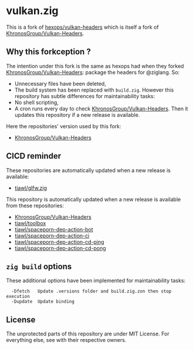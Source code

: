 # vulkan.zig

This is a fork of [hexops/vulkan-headers](https://github.com/hexops/vulkan-headers) which is itself a fork of [KhronosGroup/Vulkan-Headers](https://github.com/KhronosGroup/Vulkan-Headers).

## Why this forkception ?

The intention under this fork is the same as hexops had when they forked [KhronosGroup/Vulkan-Headers](https://github.com/KhronosGroup/Vulkan-Headers): package the headers for @ziglang. So:
* Unnecessary files have been deleted,
* The build system has been replaced with `build.zig`.
However this repository has subtle differences for maintainability tasks:
* No shell scripting,
* A cron runs every day to check [KhronosGroup/Vulkan-Headers](https://github.com/KhronosGroup/Vulkan-Headers). Then it updates this repository if a new release is available.

Here the repositories' version used by this fork:
* [KhronosGroup/Vulkan-Headers](https://github.com/tiawl/vulkan.zig/blob/trunk/.versions/vulkan)

## CICD reminder

These repositories are automatically updated when a new release is available:
* [tiawl/glfw.zig](https://github.com/tiawl/glfw.zig)

This repository is automatically updated when a new release is available from these repositories:
* [KhronosGroup/Vulkan-Headers](https://github.com/KhronosGroup/Vulkan-Headers)
* [tiawl/toolbox](https://github.com/tiawl/toolbox)
* [tiawl/spaceporn-dep-action-bot](https://github.com/tiawl/spaceporn-dep-action-bot)
* [tiawl/spaceporn-dep-action-ci](https://github.com/tiawl/spaceporn-dep-action-ci)
* [tiawl/spaceporn-dep-action-cd-ping](https://github.com/tiawl/spaceporn-dep-action-cd-ping)
* [tiawl/spaceporn-dep-action-cd-pong](https://github.com/tiawl/spaceporn-dep-action-cd-pong)

## `zig build` options

These additional options have been implemented for maintainability tasks:
```
  -Dfetch   Update .versions folder and build.zig.zon then stop execution
  -Dupdate  Update binding
```

## License

The unprotected parts of this repository are under MIT License. For everything else, see with their respective owners.
